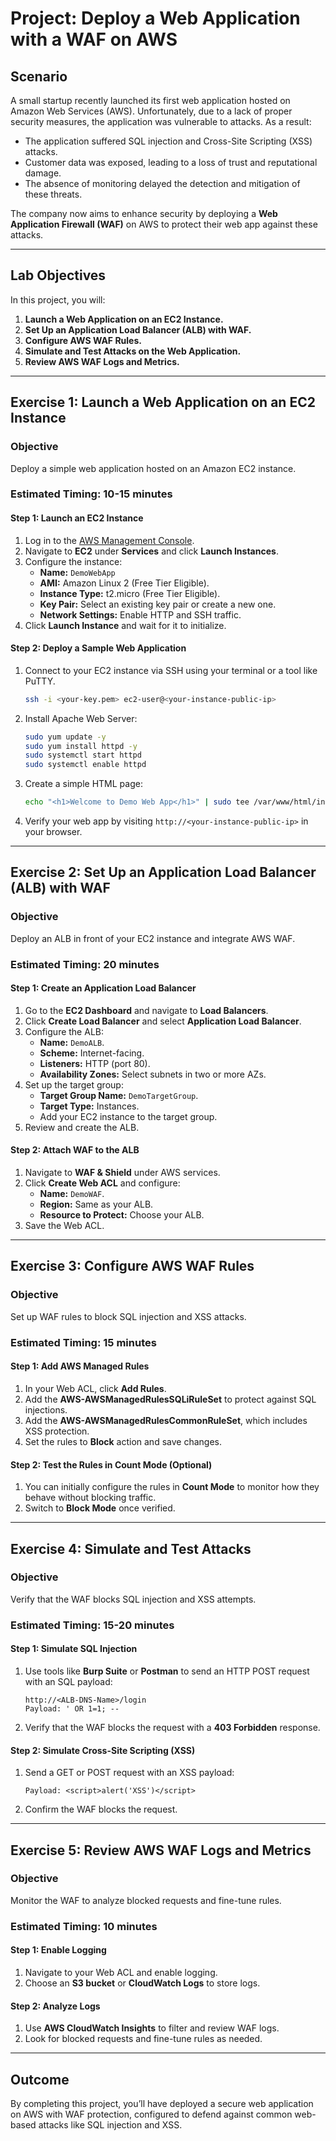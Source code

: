 # **Project: Deploy a Web Application with a WAF on AWS**  
## **Scenario**  
A small startup recently launched its first web application hosted on Amazon Web Services (AWS). Unfortunately, due to a lack of proper security measures, the application was vulnerable to attacks. As a result:  
- The application suffered SQL injection and Cross-Site Scripting (XSS) attacks.  
- Customer data was exposed, leading to a loss of trust and reputational damage.  
- The absence of monitoring delayed the detection and mitigation of these threats.  

The company now aims to enhance security by deploying a **Web Application Firewall (WAF)** on AWS to protect their web app against these attacks.

---

## **Lab Objectives**
In this project, you will:  
1. **Launch a Web Application on an EC2 Instance.**  
2. **Set Up an Application Load Balancer (ALB) with WAF.**  
3. **Configure AWS WAF Rules.**  
4. **Simulate and Test Attacks on the Web Application.**  
5. **Review AWS WAF Logs and Metrics.**

---

## **Exercise 1: Launch a Web Application on an EC2 Instance**  

### **Objective**  
Deploy a simple web application hosted on an Amazon EC2 instance.

### **Estimated Timing:** 10-15 minutes  

#### **Step 1: Launch an EC2 Instance**  
1. Log in to the [AWS Management Console](https://aws.amazon.com).  
2. Navigate to **EC2** under **Services** and click **Launch Instances**.  
3. Configure the instance:  
   - **Name:** `DemoWebApp`  
   - **AMI:** Amazon Linux 2 (Free Tier Eligible).  
   - **Instance Type:** t2.micro (Free Tier Eligible).  
   - **Key Pair:** Select an existing key pair or create a new one.  
   - **Network Settings:** Enable HTTP and SSH traffic.  
4. Click **Launch Instance** and wait for it to initialize.

#### **Step 2: Deploy a Sample Web Application**  
1. Connect to your EC2 instance via SSH using your terminal or a tool like PuTTY.  
   ```bash
   ssh -i <your-key.pem> ec2-user@<your-instance-public-ip>
   ```
2. Install Apache Web Server:  
   ```bash
   sudo yum update -y
   sudo yum install httpd -y
   sudo systemctl start httpd
   sudo systemctl enable httpd
   ```
3. Create a simple HTML page:  
   ```bash
   echo "<h1>Welcome to Demo Web App</h1>" | sudo tee /var/www/html/index.html
   ```
4. Verify your web app by visiting `http://<your-instance-public-ip>` in your browser.

---

## **Exercise 2: Set Up an Application Load Balancer (ALB) with WAF**  

### **Objective**  
Deploy an ALB in front of your EC2 instance and integrate AWS WAF.

### **Estimated Timing:** 20 minutes  

#### **Step 1: Create an Application Load Balancer**  
1. Go to the **EC2 Dashboard** and navigate to **Load Balancers**.  
2. Click **Create Load Balancer** and select **Application Load Balancer**.  
3. Configure the ALB:  
   - **Name:** `DemoALB`.  
   - **Scheme:** Internet-facing.  
   - **Listeners:** HTTP (port 80).  
   - **Availability Zones:** Select subnets in two or more AZs.  
4. Set up the target group:  
   - **Target Group Name:** `DemoTargetGroup`.  
   - **Target Type:** Instances.  
   - Add your EC2 instance to the target group.  
5. Review and create the ALB.

#### **Step 2: Attach WAF to the ALB**  
1. Navigate to **WAF & Shield** under AWS services.  
2. Click **Create Web ACL** and configure:  
   - **Name:** `DemoWAF`.  
   - **Region:** Same as your ALB.  
   - **Resource to Protect:** Choose your ALB.  
3. Save the Web ACL.

---

## **Exercise 3: Configure AWS WAF Rules**  

### **Objective**  
Set up WAF rules to block SQL injection and XSS attacks.

### **Estimated Timing:** 15 minutes  

#### **Step 1: Add AWS Managed Rules**  
1. In your Web ACL, click **Add Rules**.  
2. Add the **AWS-AWSManagedRulesSQLiRuleSet** to protect against SQL injections.  
3. Add the **AWS-AWSManagedRulesCommonRuleSet**, which includes XSS protection.  
4. Set the rules to **Block** action and save changes.

#### **Step 2: Test the Rules in Count Mode (Optional)**  
1. You can initially configure the rules in **Count Mode** to monitor how they behave without blocking traffic.  
2. Switch to **Block Mode** once verified.

---

## **Exercise 4: Simulate and Test Attacks**  

### **Objective**  
Verify that the WAF blocks SQL injection and XSS attempts.

### **Estimated Timing:** 15-20 minutes  

#### **Step 1: Simulate SQL Injection**  
1. Use tools like **Burp Suite** or **Postman** to send an HTTP POST request with an SQL payload:  
   ```
   http://<ALB-DNS-Name>/login  
   Payload: ' OR 1=1; --
   ```
2. Verify that the WAF blocks the request with a **403 Forbidden** response.

#### **Step 2: Simulate Cross-Site Scripting (XSS)**  
1. Send a GET or POST request with an XSS payload:  
   ```
   Payload: <script>alert('XSS')</script>
   ```
2. Confirm the WAF blocks the request.

---

## **Exercise 5: Review AWS WAF Logs and Metrics**  

### **Objective**  
Monitor the WAF to analyze blocked requests and fine-tune rules.

### **Estimated Timing:** 10 minutes  

#### **Step 1: Enable Logging**  
1. Navigate to your Web ACL and enable logging.  
2. Choose an **S3 bucket** or **CloudWatch Logs** to store logs.  

#### **Step 2: Analyze Logs**  
1. Use **AWS CloudWatch Insights** to filter and review WAF logs.  
2. Look for blocked requests and fine-tune rules as needed.

---

## **Outcome**  
By completing this project, you’ll have deployed a secure web application on AWS with WAF protection, configured to defend against common web-based attacks like SQL injection and XSS.
